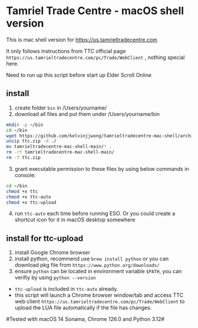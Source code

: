 # Tamriel Trade Centre - macOS shell version

This is mac shell version for https://us.tamrieltradecentre.com

It only follows instructions from TTC official page `https://us.tamrieltradecentre.com/pc/Trade/WebClient` , nothing special here.

Need to run up this script before start up Elder Scroll Online

## install

1. create folder `bin` in /Users/yourname/
2. download all files and put them under /Users/yourname/bin
```bash
mkdir -p ~/bin
cd ~/bin
wget https://github.com/kelvinjjwong/tamrieltradecentre-mac-shell/archive/refs/heads/main.zip -O ttc.zip
unzip ttc.zip -d ./
mv tamrieltradecentre-mac-shell-main/* .
rm -rf tamrieltradecentre-mac-shell-main/
rm -f ttc.zip
``` 

3. grant executable permission to these files by using below commands in console:
```bash
cd ~/bin
chmod +x ttc
chmod +x ttc-auto
chmod +x ttc-upload
```

4. run `ttc-auto` each time before running ESO. Or you could create a shortcut icon for it in macOS desktop somewhere

## install for ttc-upload

1. install Google Chrome browser
2. install python, recommend use `brew install python` or you can download pkg file from `https://www.python.org/downloads/`
3. ensure `python` can be located in environment variable `$PATH`, you can verifiy by using `python --version`

- `ttc-upload` is included in `ttc-auto` already.
- this script will launch a Chrome browser window/tab and access TTC web client `https://us.tamrieltradecentre.com/pc/Trade/WebClient` to upload the LUA file automatically if the file has changes. 

#Tested with macOS 14 Sonama, Chrome 126.0 and Python 3.12#
